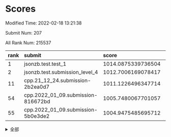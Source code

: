# Scores

Modified Time: 2022-02-18 13:21:38

Submit Num: 207

All Rank Num: 215537

| rank |               submit               |       score        |       sigma        | pk_num |
| :--- | :--------------------------------- | :----------------- | :----------------- | :----- |
| 1    | jsonzb.test.test_1                 | 1014.0875339736504 | 0.8049355627213847 | 4165   |
| 2    | jsonzb.test.submission_level_4     | 1012.7006169078417 | 0.8016994876172344 | 4164   |
| 11   | cpp.21_12_24.submission-2b2ea0d7   | 1011.1226496347714 | 0.7789319169982006 | 4168   |
| 54   | cpp.2022_01_09.submission-816672bd | 1005.7480067701057 | 0.7229914233067833 | 4163   |
| 55   | cpp.2022_01_09.submission-5b0e3de2 | 1004.9475485695712 | 0.7242807573858068 | 4162   |


<details>
<summary>全部</summary>

| rank |                 submit                 |       score        |       sigma        | pk_num |
| :--- | :------------------------------------- | :----------------- | :----------------- | :----- |
| 1    | jsonzb.test.test_1                     | 1014.0875339736504 | 0.8049355627213847 | 4165   |
| 2    | jsonzb.test.submission_level_4         | 1012.7006169078417 | 0.8016994876172344 | 4164   |
| 3    | gobigger.level_3.submission_level_3_23 | 1011.8496314012899 | 0.7612277857703281 | 4159   |
| 4    | gobigger.level_3.submission_level_3_6  | 1011.7704493278031 | 0.7715536466325758 | 4162   |
| 5    | gobigger.level_3.submission_level_3_32 | 1011.4988365413185 | 0.7560753944600602 | 4165   |
| 6    | gobigger.level_3.submission_level_3_13 | 1011.4853861546443 | 0.7927303348172993 | 4162   |
| 7    | gobigger.level_3.submission_level_3_30 | 1011.3315247115547 | 0.7711738122863989 | 4168   |
| 8    | gobigger.level_3.submission_level_3_4  | 1011.2950225453077 | 0.7892192989887237 | 4165   |
| 9    | gobigger.level_3.submission_level_3_49 | 1011.2416615067232 | 0.7575203154758258 | 4165   |
| 10   | gobigger.level_3.submission_level_3_24 | 1011.236315078019  | 0.7617921566943023 | 4161   |
| 11   | cpp.21_12_24.submission-2b2ea0d7       | 1011.1226496347714 | 0.7789319169982006 | 4168   |
| 12   | gobigger.level_3.submission_level_3_42 | 1011.1035210369117 | 0.7628067658370095 | 4167   |
| 13   | gobigger.level_3.submission_level_3_27 | 1010.8287839088638 | 0.7757987618539093 | 4165   |
| 14   | gobigger.level_3.submission_level_3_2  | 1010.8237559957493 | 0.7453369811054881 | 4162   |
| 15   | gobigger.level_3.submission_level_3_48 | 1010.7606679768272 | 0.7710050107829323 | 4164   |
| 16   | gobigger.level_3.submission_level_3_20 | 1010.7482278980926 | 0.752887076270723  | 4164   |
| 17   | gobigger.level_3.submission_level_3_14 | 1010.7475985827498 | 0.7639397770474222 | 4166   |
| 18   | gobigger.level_3.submission_level_3_41 | 1010.7381953414317 | 0.7701362725925868 | 4170   |
| 19   | gobigger.level_3.submission_level_3_15 | 1010.7221602795264 | 0.7768844926616966 | 4161   |
| 20   | gobigger.level_3.submission_level_3_29 | 1010.7179131030941 | 0.7679066962744824 | 4169   |
| 21   | gobigger.level_3.submission_level_3_33 | 1010.6139475836063 | 0.759831512418911  | 4164   |
| 22   | gobigger.level_3.submission_level_3_8  | 1010.5941121832652 | 0.7537484043185615 | 4168   |
| 23   | gobigger.level_3.submission_level_3_11 | 1010.5369320474742 | 0.7693174696301301 | 4163   |
| 24   | gobigger.level_3.submission_level_3_28 | 1010.4170842546462 | 0.7791323375838505 | 4163   |
| 25   | gobigger.level_3.submission_level_3_39 | 1010.3910233116918 | 0.7589795677532212 | 4163   |
| 26   | gobigger.level_3.submission_level_3_22 | 1010.2617776961841 | 0.7510624933513732 | 4161   |
| 27   | gobigger.level_3.submission_level_3_34 | 1010.1814334704413 | 0.7707431070118015 | 4164   |
| 28   | gobigger.level_3.submission_level_3_21 | 1010.1814209819294 | 0.7413605122110696 | 4160   |
| 29   | gobigger.level_3.submission_level_3_40 | 1010.0839309401265 | 0.7680465813800005 | 4170   |
| 30   | gobigger.level_3.submission_level_3_38 | 1010.0782126062327 | 0.7795744334331981 | 4163   |
| 31   | gobigger.level_3.submission_level_3_44 | 1010.061705153591  | 0.7757249279067214 | 4167   |
| 32   | gobigger.level_3.submission_level_3_10 | 1010.0328665220832 | 0.7666014760997024 | 4166   |
| 33   | gobigger.level_3.submission_level_3_43 | 1010.0311979488454 | 0.7613570673939374 | 4160   |
| 34   | gobigger.level_3.submission_level_3_0  | 1010.0023323419331 | 0.754371481979333  | 4169   |
| 35   | gobigger.level_3.submission_level_3_45 | 1009.9997640895228 | 0.7641074332391525 | 4164   |
| 36   | gobigger.level_3.submission_level_3_25 | 1009.9132411869632 | 0.7519969557765533 | 4168   |
| 37   | gobigger.level_3.submission_level_3_37 | 1009.8012540011499 | 0.7553970423145897 | 4165   |
| 38   | gobigger.level_3.submission_level_3_16 | 1009.7961282852475 | 0.7433770386877512 | 4168   |
| 39   | gobigger.level_3.submission_level_3_19 | 1009.6516603879596 | 0.7628796844612716 | 4166   |
| 40   | gobigger.level_3.submission_level_3_31 | 1009.6315645615604 | 0.7529466834208172 | 4167   |
| 41   | gobigger.level_3.submission_level_3_12 | 1009.5992279974507 | 0.7538661308218076 | 4165   |
| 42   | gobigger.level_3.submission_level_3_1  | 1009.4465554934349 | 0.7561532728578073 | 4162   |
| 43   | gobigger.level_3.submission_level_3_36 | 1009.4373127634406 | 0.7596446215777775 | 4166   |
| 44   | gobigger.level_3.submission_level_3_3  | 1009.3877380960612 | 0.7664770012822655 | 4162   |
| 45   | gobigger.level_3.submission_level_3_26 | 1009.372128785618  | 0.770695098063045  | 4165   |
| 46   | gobigger.level_3.submission_level_3_7  | 1009.3341894057058 | 0.7678670444093687 | 4167   |
| 47   | gobigger.level_3.submission_level_3_47 | 1009.2346344810173 | 0.7410941249986666 | 4165   |
| 48   | gobigger.level_3.submission_level_3_5  | 1008.9982663398838 | 0.7382391881787219 | 4169   |
| 49   | gobigger.level_3.submission_level_3_35 | 1008.9177890908935 | 0.7464073956501017 | 4167   |
| 50   | gobigger.level_3.submission_level_3_17 | 1008.7509968278476 | 0.739493750183524  | 4163   |
| 51   | gobigger.level_3.submission_level_3_18 | 1008.7368657686202 | 0.7441704338552981 | 4163   |
| 52   | gobigger.level_3.submission_level_3_9  | 1008.3416172871006 | 0.7509314521909531 | 4168   |
| 53   | gobigger.level_3.submission_level_3_46 | 1008.0850087330365 | 0.7377520665863772 | 4163   |
| 54   | cpp.2022_01_09.submission-816672bd     | 1005.7480067701057 | 0.7229914233067833 | 4163   |
| 55   | cpp.2022_01_09.submission-5b0e3de2     | 1004.9475485695712 | 0.7242807573858068 | 4162   |
| 56   | gobigger.level_1.submission_level_1_15 | 1004.8276618199308 | 0.7072149110016623 | 4164   |
| 57   | gobigger.level_1.submission_level_1_29 | 1004.5979681578524 | 0.716307080262805  | 4161   |
| 58   | gobigger.level_1.submission_level_1_43 | 1004.5703175343566 | 0.7145344155697111 | 4168   |
| 59   | gobigger.level_1.submission_level_1_16 | 1004.5482551259068 | 0.7208676396463912 | 4166   |
| 60   | gobigger.level_1.submission_level_1_6  | 1004.3415840782931 | 0.7205758965193219 | 4164   |
| 61   | gobigger.level_1.submission_level_1_11 | 1004.2766245335839 | 0.7127151144964811 | 4160   |
| 62   | gobigger.level_1.submission_level_1_28 | 1004.2626043958485 | 0.7157217309755028 | 4172   |
| 63   | gobigger.level_1.submission_level_1_33 | 1004.2099375568416 | 0.7298706164809221 | 4163   |
| 64   | gobigger.level_1.submission_level_1_1  | 1004.0834764761242 | 0.7361102558623495 | 4168   |
| 65   | gobigger.level_1.submission_level_1_35 | 1004.0221553549673 | 0.7259523248158828 | 4165   |
| 66   | gobigger.level_1.submission_level_1_8  | 1004.0097644141731 | 0.7191006819811986 | 4167   |
| 67   | gobigger.level_1.submission_level_1_40 | 1003.9582507066237 | 0.7242157583098585 | 4166   |
| 68   | gobigger.level_1.submission_level_1_49 | 1003.9335035811607 | 0.7294611373187437 | 4163   |
| 69   | gobigger.level_1.submission_level_1_27 | 1003.8905804103673 | 0.7208759174003816 | 4164   |
| 70   | gobigger.level_1.submission_level_1_9  | 1003.795109034721  | 0.7279514838581819 | 4162   |
| 71   | gobigger.level_1.submission_level_1_22 | 1003.7921919526351 | 0.7184665284772996 | 4167   |
| 72   | gobigger.level_1.submission_level_1_32 | 1003.7592494374916 | 0.7270452825122583 | 4168   |
| 73   | gobigger.level_1.submission_level_1_21 | 1003.7507803786748 | 0.7189274196766019 | 4161   |
| 74   | gobigger.level_1.submission_level_1_10 | 1003.6641343972157 | 0.7349826860253816 | 4163   |
| 75   | gobigger.level_1.submission_level_1_26 | 1003.6169557016308 | 0.7082091549822511 | 4166   |
| 76   | gobigger.level_1.submission_level_1_13 | 1003.591804285146  | 0.7186933502436945 | 4171   |
| 77   | gobigger.level_1.submission_level_1_7  | 1003.5576021714195 | 0.7192822963492164 | 4166   |
| 78   | gobigger.level_1.submission_level_1_31 | 1003.5423716444466 | 0.7213199377339712 | 4166   |
| 79   | gobigger.level_1.submission_level_1_12 | 1003.5100209936769 | 0.7263163396079321 | 4168   |
| 80   | gobigger.level_1.submission_level_1_45 | 1003.4986350420645 | 0.725919701953741  | 4171   |
| 81   | gobigger.level_1.submission_level_1_46 | 1003.488476235329  | 0.706443691211041  | 4164   |
| 82   | gobigger.level_1.submission_level_1_5  | 1003.4443959298454 | 0.7110674705439384 | 4165   |
| 83   | gobigger.level_1.submission_level_1_37 | 1003.438434395184  | 0.7101318159336173 | 4163   |
| 84   | gobigger.level_1.submission_level_1_18 | 1003.2886156587318 | 0.7303949316392635 | 4168   |
| 85   | gobigger.level_1.submission_level_1_20 | 1003.2154264713422 | 0.7217184051242276 | 4165   |
| 86   | gobigger.level_1.submission_level_1_2  | 1003.208739774502  | 0.721630139912382  | 4166   |
| 87   | gobigger.level_1.submission_level_1_36 | 1003.1070826096884 | 0.7152304388324267 | 4164   |
| 88   | gobigger.level_1.submission_level_1_30 | 1003.0366286131401 | 0.7356228432924817 | 4164   |
| 89   | gobigger.level_1.submission_level_1_24 | 1003.0059702007287 | 0.7174501425794461 | 4162   |
| 90   | gobigger.level_1.submission_level_1_23 | 1002.9901366662052 | 0.7071510729998234 | 4163   |
| 91   | gobigger.level_1.submission_level_1_14 | 1002.934456611174  | 0.7257766510973331 | 4165   |
| 92   | gobigger.level_1.submission_level_1_42 | 1002.9223521032843 | 0.7278838908636683 | 4162   |
| 93   | gobigger.level_1.submission_level_1_3  | 1002.8213625282342 | 0.7135463542072948 | 4159   |
| 94   | gobigger.level_1.submission_level_1_39 | 1002.73473592636   | 0.7181744055639129 | 4161   |
| 95   | gobigger.level_1.submission_level_1_4  | 1002.6350869852054 | 0.714719752979479  | 4169   |
| 96   | gobigger.level_1.submission_level_1_25 | 1002.5627699050567 | 0.7149637071604641 | 4161   |
| 97   | gobigger.level_1.submission_level_1_0  | 1002.5451049438809 | 0.7186266236932208 | 4162   |
| 98   | gobigger.level_1.submission_level_1_47 | 1002.5133351702526 | 0.71062211662576   | 4165   |
| 99   | gobigger.level_1.submission_level_1_48 | 1002.51154822194   | 0.7139128456507863 | 4166   |
| 100  | gobigger.level_1.submission_level_1_34 | 1002.469938222292  | 0.7098278814192884 | 4169   |
| 101  | gobigger.level_1.submission_level_1_44 | 1002.402531244355  | 0.714269164983037  | 4169   |
| 102  | gobigger.level_1.submission_level_1_19 | 1002.3519076644385 | 0.7120783965027624 | 4167   |
| 103  | gobigger.level_1.submission_level_1_17 | 1002.3426095348068 | 0.7084477027728424 | 4163   |
| 104  | gobigger.level_1.submission_level_1_41 | 1002.1012520683976 | 0.7113950744864955 | 4167   |
| 105  | gobigger.level_1.submission_level_1_38 | 1000.93135109671   | 0.708064321936044  | 4160   |
| 106  | gobigger.random.submission_random_2    | 997.1842885099451  | 0.7072413359156485 | 4167   |
| 107  | gobigger.random.submission_random_4    | 996.8045236688033  | 0.7071836545265252 | 4165   |
| 108  | gobigger.random.submission_random_20   | 996.6811137678502  | 0.7085224200619343 | 4165   |
| 109  | gobigger.random.submission_random_22   | 996.6601922267726  | 0.7077304715325314 | 4162   |
| 110  | gobigger.random.submission_random_32   | 996.5982435727661  | 0.6979175557827059 | 4167   |
| 111  | gobigger.random.submission_random_29   | 996.449639339792   | 0.7248671641479661 | 4163   |
| 112  | gobigger.random.submission_random_24   | 996.4451948499405  | 0.7017169714372455 | 4169   |
| 113  | gobigger.random.submission_random_48   | 996.3462190578249  | 0.7087944277637488 | 4160   |
| 114  | gobigger.random.submission_random_9    | 996.3461565971805  | 0.7177212860391495 | 4165   |
| 115  | gobigger.random.submission_random_7    | 996.3119372136815  | 0.7033753375196737 | 4170   |
| 116  | gobigger.random.submission_random_26   | 996.3092877400999  | 0.7243680847101641 | 4164   |
| 117  | gobigger.random.submission_random_33   | 996.2578425378615  | 0.7210210056998699 | 4163   |
| 118  | gobigger.random.submission_random_46   | 996.2440492070978  | 0.7185405330242386 | 4167   |
| 119  | gobigger.random.submission_random_14   | 996.1938196018612  | 0.7173415942759295 | 4170   |
| 120  | gobigger.random.submission_random_40   | 996.1572549942931  | 0.7076024339998032 | 4162   |
| 121  | gobigger.random.submission_random_1    | 996.1491206276036  | 0.7115927804168055 | 4167   |
| 122  | gobigger.random.submission_random_18   | 996.1430783990183  | 0.7195578593890157 | 4167   |
| 123  | gobigger.random.submission_random_34   | 996.1317630174952  | 0.7247176199545237 | 4163   |
| 124  | gobigger.random.submission_random_28   | 996.0972149985897  | 0.7056445318509718 | 4165   |
| 125  | gobigger.random.submission_random_17   | 996.0038172618406  | 0.7124213988689829 | 4167   |
| 126  | gobigger.random.submission_random_43   | 995.9809509559094  | 0.7138249005907139 | 4161   |
| 127  | gobigger.random.submission_random_21   | 995.9482373712272  | 0.709631546523938  | 4160   |
| 128  | gobigger.random.submission_random_8    | 995.9235688634246  | 0.7150574505369259 | 4166   |
| 129  | gobigger.random.submission_random_37   | 995.8567689948458  | 0.7252139180723762 | 4163   |
| 130  | gobigger.random.submission_random_45   | 995.8106067073521  | 0.7155635926375286 | 4166   |
| 131  | gobigger.random.submission_random_5    | 995.7967634085173  | 0.7248709039197966 | 4163   |
| 132  | gobigger.random.submission_random_12   | 995.7704522376551  | 0.7207513072492189 | 4160   |
| 133  | gobigger.random.submission_random_19   | 995.6819094884958  | 0.7178285735532163 | 4167   |
| 134  | gobigger.random.submission_random_41   | 995.6273016147451  | 0.7072677101829921 | 4165   |
| 135  | gobigger.random.submission_random_16   | 995.584362898017   | 0.7261121612008762 | 4168   |
| 136  | gobigger.random.submission_random_27   | 995.5729862105329  | 0.7120815531151979 | 4166   |
| 137  | gobigger.random.submission_random_44   | 995.4695149149442  | 0.7042376354404286 | 4168   |
| 138  | gobigger.random.submission_random_47   | 995.4632124892911  | 0.7038341301028708 | 4169   |
| 139  | gobigger.random.submission_random_3    | 995.4540846410952  | 0.712997724244141  | 4170   |
| 140  | gobigger.random.submission_random_0    | 995.3734068793949  | 0.7196167432361643 | 4165   |
| 141  | gobigger.random.submission_random_23   | 995.3632983357649  | 0.6951139135221535 | 4159   |
| 142  | gobigger.random.submission_random_39   | 995.284815377829   | 0.7008165343512259 | 4160   |
| 143  | gobigger.random.submission_random_25   | 995.270031494991   | 0.7223043729760888 | 4172   |
| 144  | gobigger.random.submission_random_15   | 995.2664135316587  | 0.7179973593272039 | 4165   |
| 145  | gobigger.random.submission_random_42   | 995.2554986358847  | 0.7194745981655698 | 4160   |
| 146  | gobigger.random.submission_random_6    | 995.2256646846183  | 0.7204637300947404 | 4166   |
| 147  | gobigger.random.submission_random_35   | 995.103618423045   | 0.7062017616284759 | 4165   |
| 148  | gobigger.random.submission_random_13   | 995.0155604947214  | 0.7184349179735869 | 4167   |
| 149  | gobigger.random.submission_random_38   | 994.9727598350134  | 0.7089051993239083 | 4166   |
| 150  | gobigger.random.submission_random_49   | 994.887749642424   | 0.710370614575384  | 4170   |
| 151  | gobigger.random.submission_random_31   | 994.8521616915125  | 0.7078256789013287 | 4164   |
| 152  | gobigger.random.submission_random_10   | 994.8449918385886  | 0.7208958994629805 | 4166   |
| 153  | gobigger.random.submission_random_11   | 994.6849594750644  | 0.7130223384726562 | 4164   |
| 154  | gobigger.random.submission_random_30   | 994.6702137840913  | 0.7276591894194901 | 4166   |
| 155  | gobigger.level_2.submission_level_2_13 | 994.5976220302111  | 0.7263457103919254 | 4160   |
| 156  | gobigger.random.submission_random_36   | 994.0623218973353  | 0.7071564537866649 | 4166   |
| 157  | gobigger.level_2.submission_level_2_19 | 993.4034343065639  | 0.7500419267567324 | 4169   |
| 158  | gobigger.level_2.submission_level_2_30 | 993.1177033343413  | 0.7433703974286006 | 4166   |
| 159  | gobigger.level_2.submission_level_2_0  | 993.0464726685586  | 0.7465106928210457 | 4162   |
| 160  | gobigger.level_2.submission_level_2_29 | 992.9910270403794  | 0.7486704711826393 | 4163   |
| 161  | gobigger.level_2.submission_level_2_18 | 992.9462325416628  | 0.7327634211622461 | 4164   |
| 162  | gobigger.level_2.submission_level_2_26 | 992.8369762025662  | 0.7254858781866272 | 4166   |
| 163  | gobigger.level_2.submission_level_2_48 | 992.7688007197096  | 0.7381176476148177 | 4167   |
| 164  | gobigger.level_2.submission_level_2_40 | 992.753620789235   | 0.7373765041871778 | 4162   |
| 165  | gobigger.level_2.submission_level_2_46 | 992.6474989864051  | 0.7610056729391613 | 4164   |
| 166  | gobigger.level_2.submission_level_2_25 | 992.6391360860313  | 0.7394873464331545 | 4164   |
| 167  | gobigger.level_2.submission_level_2_3  | 992.6386804359889  | 0.736018759709062  | 4163   |
| 168  | gobigger.level_2.submission_level_2_17 | 992.6119709492563  | 0.7171561944909098 | 4160   |
| 169  | gobigger.level_2.submission_level_2_24 | 992.6042496388081  | 0.7498065481383301 | 4166   |
| 170  | gobigger.level_2.submission_level_2_47 | 992.5483781633138  | 0.7285800192614981 | 4165   |
| 171  | gobigger.level_2.submission_level_2_2  | 992.3742391484949  | 0.7301593962257944 | 4165   |
| 172  | gobigger.level_2.submission_level_2_12 | 992.3257543710399  | 0.7413769918016858 | 4164   |
| 173  | gobigger.level_2.submission_level_2_36 | 992.3249019535913  | 0.7441954492322415 | 4166   |
| 174  | gobigger.level_2.submission_level_2_28 | 992.3202285213753  | 0.7542094124498564 | 4162   |
| 175  | gobigger.level_2.submission_level_2_37 | 992.3063035949092  | 0.7401318859601692 | 4167   |
| 176  | gobigger.level_2.submission_level_2_31 | 992.2384794218857  | 0.7413460102809359 | 4165   |
| 177  | gobigger.level_2.submission_level_2_43 | 992.1834771227453  | 0.7404120362857544 | 4162   |
| 178  | gobigger.level_2.submission_level_2_27 | 992.1555283808337  | 0.7488929710370206 | 4171   |
| 179  | gobigger.level_2.submission_level_2_7  | 992.0877190741096  | 0.7288299905304771 | 4165   |
| 180  | gobigger.level_2.submission_level_2_10 | 991.9511213617146  | 0.7643154644647866 | 4167   |
| 181  | gobigger.level_2.submission_level_2_16 | 991.922218001068   | 0.757733744031116  | 4167   |
| 182  | gobigger.level_2.submission_level_2_33 | 991.9222091961655  | 0.7572470635729673 | 4167   |
| 183  | gobigger.level_2.submission_level_2_9  | 991.901488706358   | 0.7464940650229515 | 4169   |
| 184  | gobigger.level_2.submission_level_2_14 | 991.890415498261   | 0.7328006133935433 | 4162   |
| 185  | gobigger.level_2.submission_level_2_21 | 991.83096990255    | 0.7524486493798138 | 4166   |
| 186  | gobigger.level_2.submission_level_2_45 | 991.7027063889819  | 0.7556059327038107 | 4169   |
| 187  | gobigger.level_2.submission_level_2_15 | 991.6859504708788  | 0.754985428817301  | 4163   |
| 188  | gobigger.level_2.submission_level_2_32 | 991.6802966352097  | 0.7512091858823995 | 4164   |
| 189  | gobigger.level_2.submission_level_2_34 | 991.6668703069353  | 0.7477461102709048 | 4165   |
| 190  | gobigger.level_2.submission_level_2_42 | 991.6629223117542  | 0.7371452915869003 | 4160   |
| 191  | gobigger.level_2.submission_level_2_39 | 991.6398765851802  | 0.7401886299584449 | 4163   |
| 192  | gobigger.level_2.submission_level_2_4  | 991.5719533072747  | 0.7452569488252666 | 4162   |
| 193  | gobigger.level_2.submission_level_2_35 | 991.4081181859459  | 0.7699245560218755 | 4167   |
| 194  | gobigger.level_2.submission_level_2_1  | 991.366149728422   | 0.7477673395285545 | 4170   |
| 195  | gobigger.level_2.submission_level_2_11 | 991.3239858501668  | 0.7378047677048134 | 4167   |
| 196  | gobigger.level_2.submission_level_2_22 | 991.2543689833917  | 0.7469235936413683 | 4163   |
| 197  | gobigger.level_2.submission_level_2_6  | 991.1927626614214  | 0.7373083793757266 | 4172   |
| 198  | gobigger.level_2.submission_level_2_8  | 991.1726353009491  | 0.7511978020913326 | 4164   |
| 199  | gobigger.level_2.submission_level_2_5  | 991.0093347531299  | 0.7448089445846857 | 4165   |
| 200  | gobigger.level_2.submission_level_2_23 | 990.999487048855   | 0.733148269783762  | 4163   |
| 201  | gobigger.level_2.submission_level_2_49 | 990.8474225931831  | 0.7473152868490058 | 4168   |
| 202  | gobigger.level_2.submission_level_2_38 | 990.7022282993635  | 0.7352952185422872 | 4170   |
| 203  | gobigger.level_2.submission_level_2_41 | 990.6051462873464  | 0.753287588280256  | 4168   |
| 204  | gobigger.level_2.submission_level_2_20 | 990.2471083983361  | 0.7713388225255644 | 4161   |
| 205  | gobigger.level_2.submission_level_2_44 | 989.4176179174771  | 0.7764907481196723 | 4162   |
| 206  | gobigger.none.submission_none_1        | 978.2802400563126  | 1.2422118521012318 | 4168   |
| 207  | gobigger.none.submission_none_0        | 975.7640889817295  | 1.449023479778725  | 4160   |

</details>
